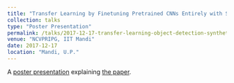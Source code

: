 ```yaml
---
title: "Transfer Learning by Finetuning Pretrained CNNs Entirely with Synthetic images"
collection: talks
type: "Poster Presentation"
permalink: /talks/2017-12-17-transfer-learning-object-detection-synthetic-data
venue: "NCVPRIPG, IIT Mandi"
date: 2017-12-17
location: "Mandi, U.P."
---
```


A [poster presentation](https://drive.google.com/file/d/1cKmJFmTUbX2b8pfChQGt-celZRWyei5m/view?usp=sharing) explaining [the paper](https://link.springer.com/chapter/10.1007/978-981-13-0020-2_45).
